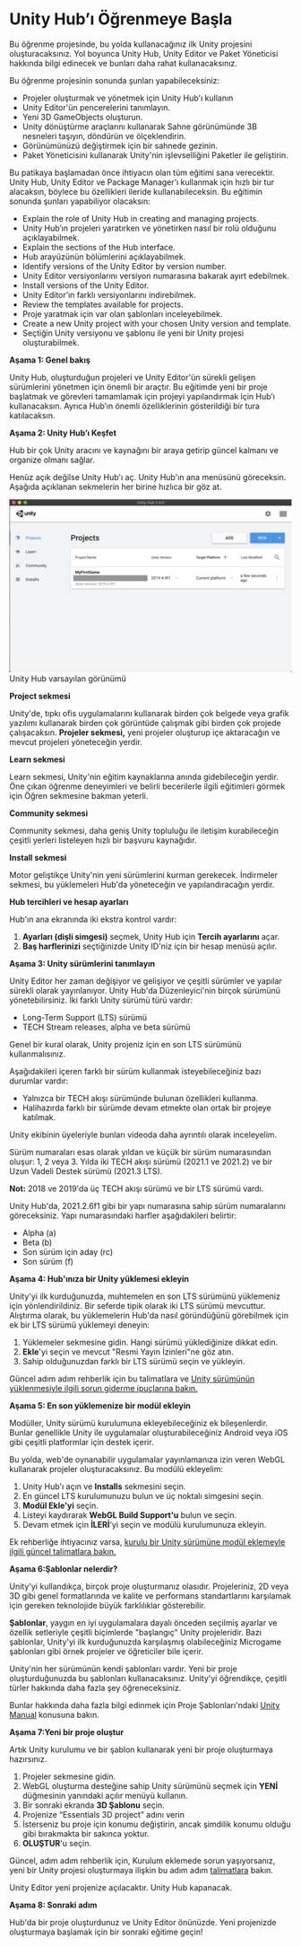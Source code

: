 # Unity Hub’ı Öğrenmeye Başla
Bu öğrenme projesinde, bu yolda kullanacağınız ilk Unity projesini oluşturacaksınız. Yol boyunca Unity Hub, Unity Editor ve Paket Yöneticisi hakkında bilgi edinecek ve bunları daha rahat kullanacaksınız.

Bu öğrenme projesinin sonunda şunları yapabileceksiniz:

- Projeler oluşturmak ve yönetmek için Unity Hub'ı kullanın
- Unity Editor'ün pencerelerini tanımlayın.
- Yeni 3D GameObjects oluşturun.
- Unity dönüştürme araçlarını kullanarak Sahne görünümünde 3B nesneleri taşıyın, döndürün ve ölçeklendirin.
- Görünümünüzü değiştirmek için bir sahnede gezinin.
- Paket Yöneticisini kullanarak Unity'nin işlevselliğini Paketler ile geliştirin.


Bu patikaya başlamadan önce ihtiyacın olan tüm eğitimi sana verecektir. Unity Hub, Unity Editor ve Package Manager’ı kullanmak için hızlı bir tur alacaksın, böylece bu özellikleri ileride kullanabileceksin. Bu eğitimin sonunda şunları yapabiliyor olacaksın:

- Explain the role of Unity Hub in creating and managing projects.
- Unity Hub’ın projeleri yaratırken ve yönetirken nasıl bir rolü olduğunu açıklayabilmek.
- Explain the sections of the Hub interface.
- Hub arayüzünün bölümlerini açıklayabilmek.
- Identify versions of the Unity Editor by version number.
- Unity Editor versiyonlarını versiyon numarasına bakarak ayırt edebilmek.
- Install versions of the Unity Editor.
- Unity Editor’ın farklı versiyonlarını indirebilmek.
- Review the templates available for projects.
- Proje yaratmak için var olan şablonları inceleyebilmek.
- Create a new Unity project with your chosen Unity version and template.
- Seçtiğin Unity versiyonu ve şablonu ile yeni bir Unity projesi oluşturabilmek.


**Aşama 1: Genel bakış**

Unity Hub, oluşturduğun projeleri ve Unity Editor'ün sürekli gelişen sürümlerini yönetmen için önemli bir araçtır. Bu eğitimde yeni bir proje başlatmak ve görevleri tamamlamak için projeyi yapılandırmak için Hub’ı kullanacaksın. Ayrıca Hub’ın önemli özelliklerinin gösterildiği bir tura katılacaksın.

**Aşama 2: Unity Hub’ı Keşfet**

Hub bir çok Unity aracını ve kaynağını bir araya getirip güncel kalmanı ve organize olmanı sağlar.

Henüz açık değilse Unity Hub'ı aç. Unity Hub'ın ana menüsünü göreceksin. Aşağıda açıklanan sekmelerin her birine hızlıca bir göz at.

![figures](https://raw.githubusercontent.com/Kodluyoruz/taskforce/main/unity-essentials/get-started-with-the-unity-hub/figures/Foundations_CwU_2.1.3.0_HubDefault.png)
Unity Hub varsayılan görünümü

**Project sekmesi**

Unity'de, tıpkı ofis uygulamalarını kullanarak birden çok belgede veya grafik yazılımı kullanarak birden çok görüntüde çalışmak gibi birden çok projede çalışacaksın. **Projeler sekmesi,** yeni projeler oluşturup içe aktaracağın ve mevcut projeleri yöneteceğin yerdir.

**Learn sekmesi**

Learn sekmesi, Unity'nin eğitim kaynaklarına anında gidebileceğin yerdir. Öne çıkan öğrenme deneyimleri ve belirli becerilerle ilgili eğitimleri görmek için Öğren sekmesine bakman yeterli. 

**Community sekmesi**

Community sekmesi, daha geniş Unity topluluğu ile iletişim kurabileceğin çeşitli yerleri listeleyen hızlı bir başvuru kaynağıdır. 


**Install sekmesi**

Motor geliştikçe Unity'nin yeni sürümlerini kurman gerekecek. İndirmeler sekmesi, bu yüklemeleri Hub'da yöneteceğin ve yapılandıracağın yerdir. 


**Hub tercihleri ve hesap ayarları**

Hub'ın ana ekranında iki ekstra kontrol vardır:

1. **Ayarları (dişli simgesi)** seçmek, Unity Hub için **Tercih ayarlarını** açar.
2. **Baş harflerinizi** seçtiğinizde Unity ID'niz için bir hesap menüsü açılır.

**Aşama 3: Unity sürümlerini tanımlayın**

Unity Editor her zaman değişiyor ve gelişiyor ve çeşitli sürümler ve yapılar sürekli olarak yayınlanıyor. Unity Hub'da Düzenleyici'nin birçok sürümünü yönetebilirsiniz. İki farklı Unity sürümü türü vardır:

- Long-Term Support (LTS) sürümü
- TECH Stream releases, alpha ve beta sürümü

Genel bir kural olarak, Unity projeniz için en son LTS sürümünü kullanmalısınız.

Aşağıdakileri içeren farklı bir sürüm kullanmak isteyebileceğiniz bazı durumlar vardır:

- Yalnızca bir TECH akışı sürümünde bulunan özellikleri kullanma.
- Halihazırda farklı bir sürümde devam etmekte olan ortak bir projeye katılmak.

Unity ekibinin üyeleriyle bunları videoda daha ayrıntılı olarak inceleyelim.

Sürüm numaraları esas olarak yıldan ve küçük bir sürüm numarasından oluşur: 1, 2 veya 3. Yılda iki TECH akışı sürümü (2021.1 ve 2021.2) ve bir Uzun Vadeli Destek sürümü (2021.3 LTS).


**Not:** 2018 ve 2019'da üç TECH akışı sürümü ve bir LTS sürümü vardı.

Unity Hub'da, 2021.2.6f1 gibi bir yapı numarasına sahip sürüm numaralarını göreceksiniz. Yapı numarasındaki harfler aşağıdakileri belirtir:

- Alpha (a)
- Beta (b)
- Son sürüm için aday (rc)
- Son sürüm (f)

**Aşama 4: Hub'ınıza bir Unity yüklemesi ekleyin**

Unity'yi ilk kurduğunuzda, muhtemelen en son LTS sürümünü yüklemeniz için yönlendirildiniz. Bir seferde tipik olarak iki LTS sürümü mevcuttur. Alıştırma olarak, bu yüklemelerin Hub'da nasıl göründüğünü görebilmek için ek bir LTS sürümü yüklemeyi deneyin:

1. Yüklemeler sekmesine gidin. Hangi sürümü yüklediğinize dikkat edin. 
2. **Ekle**'yi seçin ve mevcut "Resmi Yayın İzinleri"ne göz atın. 
3. Sahip olduğunuzdan farklı bir LTS sürümü seçin ve yükleyin.

Güncel adım adım rehberlik için bu talimatlara ve [Unity sürümünün yüklenmesiyle ilgili sorun giderme ipuçlarına bakın.](https://learn.unity.com/tutorial/project-setup-processes#60ed7a3fedbc2a001f71f1aa)

**Aşama 5: En son yüklemenize bir modül ekleyin**

Modüller, Unity sürümü kurulumuna ekleyebileceğiniz ek bileşenlerdir. Bunlar genellikle Unity ile uygulamalar oluşturabileceğiniz Android veya iOS gibi çeşitli platformlar için destek içerir.

Bu yolda, web'de oynanabilir uygulamalar yayınlamanıza izin veren WebGL kullanarak projeler oluşturacaksınız. Bu modülü ekleyelim:


1. Unity Hub'ı açın ve **Installs** sekmesini seçin. 
2. En güncel LTS kurulumunuzu bulun ve üç noktalı simgesini seçin. 
3. **Modül Ekle'yi** seçin. 
4. Listeyi kaydırarak **WebGL Build Support'u** bulun ve seçin. 
5. Devam etmek için **İLERİ**'yi seçin ve modülü kurulumunuza ekleyin.


Ek rehberliğe ihtiyacınız varsa, [kurulu bir Unity sürümüne modül eklemeyle ilgili güncel talimatlara bakın.](https://learn.unity.com/tutorial/project-setup-processes#60ed7a4cedbc2a002096b758)

**Aşama 6:Şablonlar nelerdir?**

Unity'yi kullandıkça, birçok proje oluşturmanız olasıdır. Projeleriniz, 2D veya 3D gibi genel formatlarında ve kalite ve performans standartlarını karşılamak için gereken teknolojide büyük farklılıklar gösterebilir.

**Şablonlar**, yaygın en iyi uygulamalara dayalı önceden seçilmiş ayarlar ve özellik setleriyle çeşitli biçimlerde "başlangıç" Unity projeleridir. Bazı şablonlar, Unity'yi ilk kurduğunuzda karşılaşmış olabileceğiniz Microgame şablonları gibi örnek projeler ve öğreticiler bile içerir.

Unity'nin her sürümünün kendi şablonları vardır. Yeni bir proje oluşturduğunuzda bu şablonları kullanacaksınız. Unity'yi öğrendikçe, çeşitli türler hakkında daha fazla şey öğreneceksiniz.

Bunlar hakkında daha fazla bilgi edinmek için Proje Şablonları'ndaki [Unity Manual](https://docs.unity3d.com/Manual/ProjectTemplates.html) konusuna bakın.


**Aşama 7:Yeni bir proje oluştur**

Artık Unity kurulumu ve bir şablon kullanarak yeni bir proje oluşturmaya hazırsınız.

1. Projeler sekmesine gidin. 
2. WebGL oluşturma desteğine sahip Unity sürümünü seçmek için **YENİ** düğmesinin yanındaki açılır menüyü kullanın. 
3. Bir sonraki ekranda **3D Şablonu** seçin. 
4. Projenize “Essentials 3D project” adını verin 
5. İsterseniz bu proje için konumu değiştirin, ancak şimdilik konumu olduğu gibi bırakmakta bir sakınca yoktur. 
6. **OLUŞTUR**'u seçin.


Güncel, adım adım rehberlik için, Kurulum eklemede sorun yaşıyorsanız, yeni bir Unity projesi oluşturmaya ilişkin bu adım adım [talimatlara](https://learn.unity.com/tutorial/project-setup-processes#60f6aedeedbc2a7e96802196) bakın.

Unity Editor yeni projenize açılacaktır. Unity Hub kapanacak.


**Aşama 8: Sonraki adım**

Hub'da bir proje oluşturdunuz ve Unity Editor önünüzde. Yeni projenizde oluşturmaya başlamak için bir sonraki eğitime geçin!





